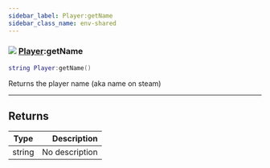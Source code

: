 ```yaml
---
sidebar_label: Player:getName
sidebar_class_name: env-shared
---
```


### ![](/img/wiki/shared.png) [Player](../player/README.md):getName

```lua
string Player:getName()
```

Returns the player name (aka name on steam)<br/>

-----------------
## Returns

| Type   | Description |
| ------ | ----------: |
| string | No description |
